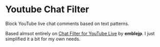 # Youtube Chat Filter

Block YouTube live chat comments based on text patterns.

Based almsot entirely on [Chat Filter for YouTube Live](https://greasyfork.org/en/scripts/409664-chat-filter-for-youtube-live) by **emblejp**. I just simplified it a bit for my own needs.
